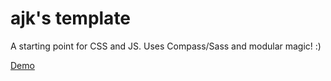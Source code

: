 ajk's template
==============

A starting point for CSS and JS. Uses Compass/Sass and modular magic! :)

[Demo](http://darep.github.com/ajk-s-template/)